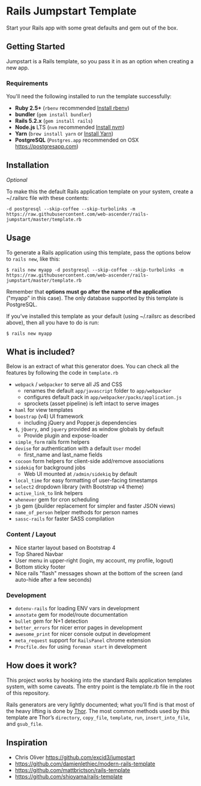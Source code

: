 # Rails Jumpstart Template

Start your Rails app with some great defaults and gem out of the box.

## Getting Started

Jumpstart is a Rails template, so you pass it in as an option when creating a new app.

### Requirements

You'll need the following installed to run the template successfully:

* **Ruby 2.5+**  (`rbenv` recommended [Install rbenv](https://github.com/rbenv/rbenv))
* **bundler**  (`gem install bundler`)
* **Rails 5.2.x** (`gem install rails`)
* **Node.js** LTS (`nvm` recommended [Install nvm](https://github.com/creationix/nvm))
* **Yarn** (`brew install yarn` or [Install Yarn](https://yarnpkg.com/en/docs/install))
* **PostgreSQL** (`Postgres.app` recommended on OSX https://postgresapp.com)

## Installation

*Optional*

To make this the default Rails application template on your system, create a ~/.railsrc file with these contents:

```
-d postgresql --skip-coffee --skip-turbolinks -m https://raw.githubusercontent.com/web-ascender/rails-jumpstart/master/template.rb
```

## Usage

To generate a Rails application using this template, pass the options below to `rails new`, like this:

```
$ rails new myapp -d postgresql --skip-coffee --skip-turbolinks -m https://raw.githubusercontent.com/web-ascender/rails-jumpstart/master/template.rb
```

Remember that **options must go after the name of the application** ("myapp" in this case). The only database supported by this template is PostgreSQL.

If you’ve installed this template as your default (using ~/.railsrc as described above), then all you have to do is run:

```
$ rails new myapp
```

## What is included?

Below is an extract of what this generator does. You can check all the features by following the code in `template.rb`

* `webpack` / `webpacker` to serve all JS and CSS
  * renames the default `app/javascript` folder to `app/webpacker`
  * configures default pack in `app/webpacker/packs/application.js`
  * sprockets (asset pipeline) is left intact to serve images
* `haml` for view templates
* `boostrap` (v4) UI framework
  * including jQuery and Popper.js dependencies
* `$`, `jQuery`, and `jquery` provided as window globals by default
  * Provide plugin and expose-loader
* `simple_form` rails form helpers
* `devise` for authentication with a default `User` model
  * first_name and last_name fields
* `cocoon` form helpers for client-side add/remove associations
* `sidekiq` for background jobs
  * Web UI mounted at `/admin/sidekiq` by default
* `local_time` for easy formatting of user-facing timestamps
* `select2` dropdown library (with Bootstrap v4 theme)
* `active_link_to` link helpers
* `whenever` gem for cron scheduling
* `jb` gem (jbuilder replacement for simpler and faster JSON views)
* `name_of_person` helper methods for person names
* `sassc-rails` for faster SASS compilation

### Content / Layout

* Nice starter layout based on Bootstrap 4
* Top Shared Navbar
* User menu in upper-right (login, my account, my profile, logout)
* Bottom sticky footer
* Nice rails "flash" messages shown at the bottom of the screen (and auto-hide after a few seconds)

### Development

* `dotenv-rails` for loading ENV vars in development
* `annotate` gem for model/route documentation
* `bullet` gem for N+1 detection
* `better_errors` for nicer error pages in development
* `awesome_print` for nicer console output in development
* `meta_request` support for `RailsPanel` chrome extension
* `Procfile.dev` for using `foreman start` in development


## How does it work?

This project works by hooking into the standard Rails application templates system, with some caveats. The entry point is the template.rb file in the root of this repository.

Rails generators are very lightly documented; what you’ll find is that most of the heavy lifting is done by [Thor](https://github.com/erikhuda/thor). The most common methods used by this template are Thor’s `directory`, `copy_file`, `template`, `run`, `insert_into_file`, and `gsub_file`.

## Inspiration

* Chris Oliver https://github.com/excid3/jumpstart
* https://github.com/damienlethiec/modern-rails-template
* https://github.com/mattbrictson/rails-template
* https://github.com/shioyama/rails-template